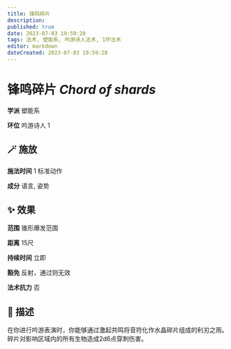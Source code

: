 ```yaml
---
title: 锋鸣碎片
description: 
published: true
date: 2023-07-03 19:59:28
tags: 法术, 塑能系, 吟游诗人法术, 1环法术
editor: markdown
dateCreated: 2023-07-03 19:59:28
---
```


# **锋鸣碎片** *Chord of shards*

**学派** 塑能系 

**环位** 吟游诗人 1

## 🪄 施放

**施法时间** 1 标准动作

**成分** 语言, 姿势

## ✨ 效果  

**范围** 锥形爆发范围

**距离** 15尺  

**持续时间** 立即 

**豁免** 反射，通过则无效

**法术抗力** 否

## 📖 描述

在你进行吟游表演时，你能够通过激起共鸣将音符化作水晶碎片组成的利刃之雨。碎片对影响区域内的所有生物造成2d6点穿刺伤害。
    